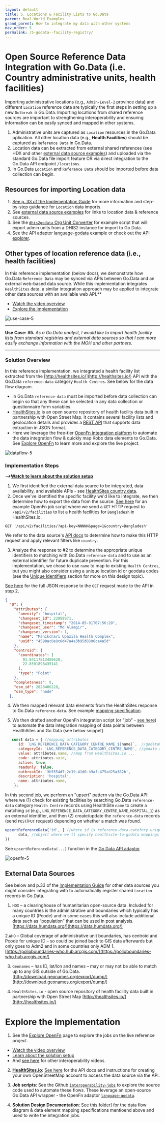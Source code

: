 ```yaml
---
layout: default
title: 5. Locations & Facility Lists to Go.Data
parent: Real-World Examples
grand_parent: How to integrate my data with other systems
nav_order: 5
permalink: /5-godata--facility-registry/
---
```


#  Open Source Reference Data Integration with Go.Data (i.e. Country administrative units, health facilities)
Importing administrative locations (e.g., `Admin-Level-2` province data) and different `Location` reference data are typically the first steps in setting up a 
new `Outbreak` in Go.Data. Importing locations from shared reference sources are important to strengthening interoperability and ensuring information can be easily synced and mapped in other systems. 
1. Administrative units are captured as `Location` resources in the Go.Data pplication. All other location data (e.g., **Health Facilities**) should be captured as `Reference Data` in Go.Data. 
2. Location data can be extracted from external shared references (see HDX and other [external data source examples](#external-data-sources)) and uploaded via the standard Go.Data file import feature OR via direct integration to the Go.Data API endpoint `/locations`. 
3. In Go.Data `Location` and `Reference Data` should be imported before data collection can begin.

## Resources for importing Location data 
1. [See p. 33 of the Implementation Guide](https://community-godata.who.int/page/documents) for more information and step-by-step guidance for `Location` data imports. 
2. See [external data source examples](#external-data-sources) for links to location data & reference sources. 
3. See the [`dhis2godata` Org Unit Converter](https://github.com/WorldHealthOrganization/godata/tree/master/dhis2togodata/dhis2godata_org_unit_converter) for example script that will export admin units from a DHIS2 instance for import to Go.Data. 
4. See the API adaptor [language-godata](https://github.com/WorldHealthOrganization/language-godata/blob/master/src/Adaptor.js#L607-L644) example or check out the [API explorer](https://github.com/WorldHealthOrganization/godata/api-docs). 
 
## Other types of location reference data (i.e., health facilities)
In this reference implementation (below docs), we demonstrate how Go.Data `Reference Data` may be synced via APIs between Go.Data and an external web-based data source. While this implementation integrates `HealthSites` data, a similar integration approach may be applied to integrate other data sources with an available web API.**  

- [Watch the video overview](https://sprcdn-assets.sprinklr.com/1652/18c30dd7-141d-4f13-9b5b-c4a6f5b35a03-1187367103.mp4)
- [Explore the Implementation](#explore-the-implementation)

![use-case-5](../assets/use-case-5.png)

---
**Use Case:**
**#5.** _As a Go.Data analyst, I would like to import health facility lists from standard registries and external data sources so that I can more 
easily exchange information with the MOH and other partners._

---
### Solution Overview 
In this reference implementation, we integrated a health facility list extracted from the [http://healthsites.io/](http://healthsites.io/) API with the Go.Data `reference-data` category `Health Centres`. See below for the data flow diagram. 
- In Go.Data `reference-data` must be imported before data collection can begin so that any these can be selected in any data collection or questionnaire form variables. 
- [HealthSites.io](http://healthsites.io/) is an open source repository of health facility data built in partnership with Open Street Map. It contains several facility lists and geolocation details and provides a [REST API](https://github.com/healthsites/healthsites/wiki/API) that supports data extraction in JSON format. 
- Here we leverage the free-tier [OpenFn integration platform](https://docs.openfn.org/) to automate the data integration flow & quickly map Kobo data elements to Go.Data. See [Explore OpenFn](https://github.com/WorldHealthOrganization/godata/explore-openfn) to learn more and explore the live project. 

![dataflow-5](../assets/dataFlow-use-case-5.png)
### Implementation Steps
**-->[Watch to learn about the solution setup](https://sprcdn-assets.sprinklr.com/1652/ccc28fcf-8fe2-40c0-a743-82f9532cb555-447333759.mp4)**
1. We first identified the external data source to be integrated, data availability, and available APIs - see [HealthSites country data](https://healthsites.io/#country-data). 
2. Once we've identified the specific facility we'd like to integrate, we then determine how to export the data from the source. [See here](https://github.com/WorldHealthOrganization/godata/blob/master/interoperability-jobs/5a-GETHealthSitesData.js) for an example OpenFn job script where we send a `GET` HTTP request to `/api/v2/facilities` to list a health facilities for `Bangladesh` in HealthSites.io.
```
GET '/api/v2/facilities/?api-key=NNNNN&page=1&country=Bangladesh'
```
We refer to the data source's [API docs](https://healthsites.io/api/docs/) to determine how to make this HTTP request and apply relevant filters like `country`. 

3. Analyze the response to #2 to determine the appropriate unique identifiers to matching with Go.Data `reference-data` and to use as an external identifier for future duplicate prevention. For this implementation, we chose to use `name` to map to existing `Health Centres`, but you might also consider using a unique location id or geodata codes (see the [Unique Identifiers](http://worldhealthorganization.github.io/godata/unique-identifiers) section for more on this design topic). 

[See here](https://github.com/WorldHealthOrganization/godata/blob/docs-toolkit/interoperability-jobs/sampleData/bangladeshHealthSites.json) for the full JSON response to the `GET` request made to the API in step 2. 
```json
{
  "0": {
    "attributes": {
      "amenity": "hospital",
      "changeset_id": 22058971,
      "changeset_timestamp": "2014-05-01T07:56:20",
      "changeset_user": "Md Alamgir",
      "changeset_version": 1,
      "name": "Manikchari Upazila Health Complex",
      "uuid": "4598ac8e8c6d47a4a3b95d0806ca4a5d"
    },
    "centroid": {
      "coordinates": [
        91.84117813480628,
        22.8501898435141
      ],
      "type": "Point"
    },
    "completeness": 9,
    "osm_id": 2828406228,
    "osm_type": "node"
  },
```
4. We then mapped relevant data elements from the HealthSites response to Go.Data `reference-data`. See example [mapping specification](https://docs.google.com/spreadsheets/d/1SNx5wB818ikveaVhHqW9c4N05leL1WGZulsdC_BJj70/edit#gid=1783114713). 

5. We then drafted another OpenFn integration script (or "job" - [see here](https://github.com/WorldHealthOrganization/godata/blob/docs-toolkit/interoperability-jobs/5-uploadHealthSites.js)) to automate the data integration mapping of data points between HealthSites and Go.Data (see below snippet). 
```js 
   const data = { //mapping attributes
      id: `LNG_REFERENCE_DATA_CATEGORY_CENTRE_NAME_${name}`,  //godataVariable: sourceValue,
      categoryId: 'LNG_REFERENCE_DATA_CATEGORY_CENTRE_NAME', //godata reference-data Id
      value: attributes.name, //map from HealthSites.io ...
      code: attributes.uuid,
      active: true,
      readOnly: false,
      outbreakId: '3b5554d7-2c19-41d0-b9af-475ad25a382b',
      description: 'hospital',
      name: attributes.name,
    };
```
In this second job, we perform an "upsert" pattern via the Go.Data API where we (1) check for existing facilities by searching Go.Data `reference-data` category `Health Centre` records using HealthSite `name` to create a matching `id` (e.g., `LNG_REFERENCE_DATA_CATEGORY_CENTRE_NAME_HOSPITAL_1`) as an external identifier, and then (2) create/update the `reference-data` records (send `POST`/`PUT` request) depending on whether a match was found. 
```js
upsertReferenceData('id', { //where id is reference-data-catefory unique identifier
      data, //object where we'll specify healthsite-to-godata mappings
})
```

See `upsertReferenceData(...)` function in the [Go.Data API adaptor](https://github.com/WorldHealthOrganization/language-godata/)

![openfn-5](../assets/openfn-jobs-5.png)

## External Data Sources
See below and p.33 of the [Implementation Guide](https://community-godata.who.int/page/documents) for other data sources you might consider integrating with to automatically register shared `Location` records in Go.Data. 
1. `HDX` – a clearinghouse of humanitarian open-source data. Included for many countries is the administrative unit boundaries which typically has a unique ID (Pcode) and in some cases this will also include additional data such as “population” that can be used in post analysis.
[https://data.humdata.org/](https://data.humdata.org/)

2.`WHO` – Global coverage of administrative unit boundaries, has centroid and Pcode for unique ID – so could be joined back to GIS data afterwards but only goes to Adm2 and in some countries only ADM 1.
[https://polioboundaries-who.hub.arcgis.com/](https://polioboundaries-who.hub.arcgis.com/)

3. `Geonames` – has ID, lat/lon and names – may or may not be able to match up to any GIS outside of Go.Data.
[http://download.geonames.org/export/dump/](http://download.geonames.org/export/dump/)

4. `HealthSites.io` - open source repository of health facility data built in partnership with Open Street Map [http://healthsites.io/](http://healthsites.io/)

# Explore the Implementation
1. See the [Explore OpenFn](https://worldhealthorganization.github.io/godata/explore-openfn/) page to explore the jobs on the live reference project. 
- [Watch the video overview](https://sprcdn-assets.sprinklr.com/1652/18c30dd7-141d-4f13-9b5b-c4a6f5b35a03-1187367103.mp4)
- [Learn about the solution setup](https://sprcdn-assets.sprinklr.com/1652/ccc28fcf-8fe2-40c0-a743-82f9532cb555-447333759.mp4)
- And [see here](https://community-godata.who.int/topics/interoperability/5fd8ec64f5c77e114e6c6823) for other interoperability videos. 

2. **[HealthSites.io](https://healthsites.io/)**: [See here](https://github.com/healthsites/healthsites/wiki/API) for the API docs and instructions for creating your own OpenStreetMap account to access the data source via the API. 

3. **Job scripts**: See the Github [`interoperability-jobs`](https://github.com/WorldHealthOrganization/godata/tree/master/interoperability-jobs) to explore the source code used to automate these flows. These leverage an open-source Go.Data API wrapper - the OpenFn adaptor [`language-godata`](https://github.com/WorldHealthOrganization/language-godata/). 

4. **Solution Design Documentation**: [See this folder](https://drive.google.com/drive/folders/1qL3el6F2obdmtu2QKgcWYoXWsqBkhtII)] for the data flow diagram & data element mapping specifications mentioend above and used to write the integration jobs. 


